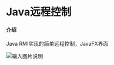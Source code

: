 # Java远程控制

#### 介绍
Java RMI实现的简单远程控制，JavaFX界面

![输入图片说明](https://images.gitee.com/uploads/images/2021/1209/221620_01e34b7b_450833.jpeg "remotecontrol-demo1.jpg")

